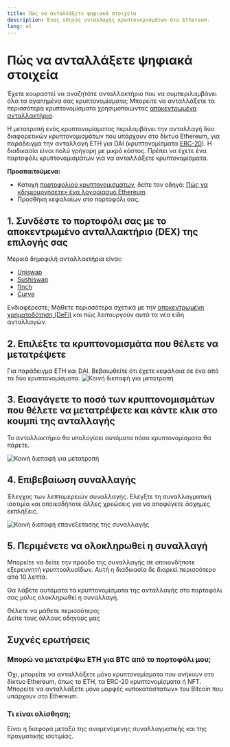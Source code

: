 ```yaml
---
title: Πώς να ανταλλάξετε ψηφιακά στοιχεία
description: Ένας οδηγός ανταλλαγής κρυπτονομισμάτων στο Ethereum.
lang: el
---
```


# Πώς να ανταλλάξετε ψηφιακά στοιχεία

Έχετε κουραστεί να αναζητάτε ανταλλακτήριο που να συμπεριλαμβάνει όλα τα αγαπημένα σας κρυπτονομίσματα; Μπορείτε να ανταλλάξετε τα περισσότερα κρυπτονομίσματα χρησιμοποιώντας [αποκεντρωμένα ανταλλακτήρια](/glossary/#dex).

Η μετατροπή ενός κρυπτονομίσματος περιλαμβάνει την ανταλλαγή δύο διαφορετικών κρυπτονομισμάτων που υπάρχουν στο δίκτυο Ethereum, για παράδειγμα την ανταλλαγή ETH για DAI (κρυπτονομίσματα [ERC-20](/glossary/#erc-20)). Η διαδικασία είναι πολύ γρήγορη με μικρό κόστος. Πρέπει να έχετε ένα πορτοφόλι κρυπτονομισμάτων για να ανταλλάξετε κρυπτονομίσματα.

**Προαπαιτούμενα:**

- Κατοχή [πορτοφολιού κρυπτονομισμάτων](/glossary/#wallet), δείτε τον οδηγό: [Πώς να «δημιουργήσετε» ένα λογαριασμό Ethereum](/guides/how-to-create-an-ethereum-account/).
- Προσθήκη κεφαλαίων στο πορτοφόλι σας.

## 1. Συνδέστε το πορτοφόλι σας με το αποκεντρωμένο ανταλλακτήριο (DEX) της επιλογής σας

Μερικά δημοφιλή ανταλλακτήρια είναι:

- [Uniswap](https://app.uniswap.org/#/swap)
- [Sushiswap](https://www.sushi.com/swap)
- [1Inch](https://app.1inch.io/#/1/unified/swap/ETH/DAI)
- [Curve](https://curve.fi/#/ethereum/swap)

Ενδιαφέρεστε; Μάθετε περισσότερα σχετικά με την [αποκεντρωμένη χρηματοδότηση (DeFi)](/defi/) και πώς λειτουργούν αυτά τα νέα είδη ανταλλαγών.

## 2. Επιλέξτε τα κρυπτονομισμάτα που θέλετε να μετατρέψετε

Για παράδειγμα ETH και DAI. Βεβαιωθείτε ότι έχετε κεφάλαια σε ένα από τα δύο κρυπτονομίσματα. ![Κοινή διεπαφή για μετατροπή](./swap1.png)

## 3. Εισαγάγετε το ποσό των κρυπτονομισμάτων που θέλετε να μετατρέψετε και κάντε κλικ στο κουμπί της ανταλλαγής

Το ανταλλακτήριο θα υπολογίσει αυτόματα πόσα κρυπτονομίσματα θα πάρετε.

![Κοινή διεπαφή για μετατροπή](./swap2.png)

## 4. Επιβεβαίωση συναλλαγής

Έλεγχος των λεπτομερειών συναλλαγής. Ελέγξτε τη συναλλαγματική ισοτιμία και οποιεσδήποτε άλλες χρεώσεις για να αποφύγετε άσχημες εκπλήξεις.

![Κοινή διεπαφή επανεξέτασης της συναλλαγής](./swap3.png)

## 5. Περιμένετε να ολοκληρωθεί η συναλλαγή

Μπορείτε να δείτε την πρόοδο της συναλλαγής σε οποιονδήποτε εξερευνητή κρυπτοαλυσίδων. Αυτή η διαδικασία δε διαρκεί περισσότερο από 10 λεπτά.

Θα λάβετε αυτόματα τα κρυπτονομίσματα της ανταλλαγής στο πορτοφόλι σας μόλις ολοκληρωθεί η συναλλαγή.
<br />

<Alert variant="update">
<Emoji text=":eyes:" className="text-4xl"/>
<AlertContent className="justify-between flex-row items-center">
  <div>Θέλετε να μάθετε περισσότερα;</div>
  <ButtonLink href="/guides/">
    Δείτε τους άλλους οδηγούς μας
  </ButtonLink>
</AlertContent>
</Alert>

## Συχνές ερωτήσεις

### Μπορώ να μετατρέψω ETH για BTC από το πορτοφόλι μου;

Όχι, μπορείτε να ανταλλάξετε μόνο κρυπτονομίσματα που ανήκουν στο δίκτυο Ethereum, όπως το ETH, τα ERC-20 κρυπτονομίσματα ή NFT. Μπορείτε να ανταλλάξετε μόνο μορφές «υποκατάστατων» του Bitcoin που υπάρχουν στο Ethereum.

### Τι είναι ολίσθηση;

Είναι η διαφορά μεταξύ της αναμενόμενης συναλλαγματικής και της πραγματικής ισοτιμίας.
